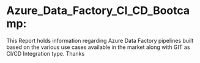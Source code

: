 # Azure_Data_Factory_CI_CD_Bootcamp:

This Report holds information regarding Azure Data Factory pipelines built based on the various use cases available in the market along with GIT as CI/CD Integration type. Thanks
